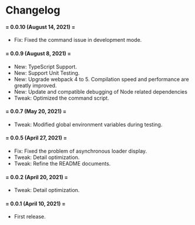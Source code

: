 # Changelog

#### = 0.0.10 (August 14, 2021) =

* Fix: Fixed the command issue in development mode.



#### = 0.0.9 (August 8, 2021) =

* New: TypeScript Support.
* New: Support Unit Testing.
* New: Upgrade webpack 4 to 5. Compilation speed and performance are greatly improved.
* New: Update and compatible debugging of Node related dependencies
* Tweak: Optimized the command script.


#### = 0.0.7 (May 20, 2021) =

* Tweak: Modified global environment variables during testing.


#### = 0.0.5 (April 27, 2021) =

* Fix: Fixed the problem of asynchronous loader display.
* Tweak: Detail optimization.
* Tweak: Refine the README documents.



#### = 0.0.2 (April 20, 2021) =

* Tweak: Detail optimization.


#### = 0.0.1 (April 10, 2021) =

* First release.
